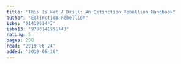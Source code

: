 ```yaml
---
title: "This Is Not A Drill: An Extinction Rebellion Handbook"
author: "Extinction Rebellion"
isbn: "0141991445"
isbn13: "9780141991443"
rating: 5
pages: 208
read: "2019-06-24"
added: "2019-06-20"
---
```


